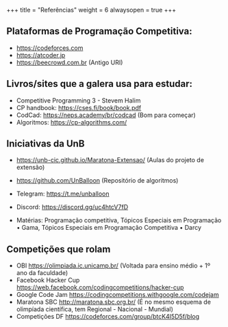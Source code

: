 +++
title = "Referências"
weight = 6
alwaysopen = true
+++

## Plataformas de Programação Competitiva:
- https://codeforces.com
- https://atcoder.jp
- https://beecrowd.com.br (Antigo URI)

## Livros/sites que a galera usa para estudar:
- Competitive Programming 3 - Stevem Halim
- CP handbook: https://cses.fi/book/book.pdf
- CodCad: https://neps.academy/br/codcad (Bom para começar)
- Algoritmos: https://cp-algorithms.com/

## Iniciativas da UnB

- https://unb-cic.github.io/Maratona-Extensao/ (Aulas do projeto de extensão)

- https://github.com/UnBalloon (Repositório de algoritmos)

- Telegram: https://t.me/unballoon

- Discord: https://discord.gg/uc4htcV7fD

- Matérias: Programação competitiva, Tópicos Especiais em Programação • Gama, Tópicos Especiais em Programação Competitiva • Darcy

## Competições que rolam 

- OBI https://olimpiada.ic.unicamp.br/ (Voltada para ensino médio + 1º ano da faculdade)
- Facebook Hacker Cup https://web.facebook.com/codingcompetitions/hacker-cup
- Google Code Jam https://codingcompetitions.withgoogle.com/codejam
- Maratona SBC http://maratona.sbc.org.br/ (É no mesmo esquema de olimpíada científica, tem Regional - Nacional - Mundial)
- Competições DF https://codeforces.com/group/btcK4I5D5f/blog